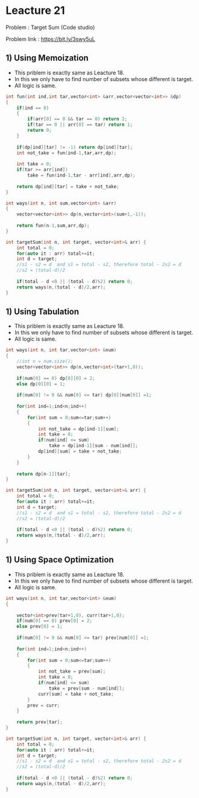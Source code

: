 # Leacture 21
Problem : Target Sum (Code studio)

Problem link : https://bit.ly/3swy5uL

## 1) Using Memoization
- This priblem is exactly same as Leacture 18.
- In this we only have to find number of subsets whose different is target.
- All logic is same.

```C++
int fun(int ind,int tar,vector<int> &arr,vector<vector<int>> &dp)
{
    if(ind == 0)
    {
        if(arr[0] == 0 && tar == 0) return 2;
        if(tar == 0 || arr[0] == tar) return 1;
        return 0;
    }
    
    if(dp[ind][tar] != -1) return dp[ind][tar];
    int not_take = fun(ind-1,tar,arr,dp);
    
    int take = 0;
    if(tar >= arr[ind])
        take = fun(ind-1,tar - arr[ind],arr,dp);
    
    return dp[ind][tar] = take + not_take;
}

int ways(int n, int sum,vector<int> &arr)
{
    vector<vector<int>> dp(n,vector<int>(sum+1,-1));
    
    return fun(n-1,sum,arr,dp);
}

int targetSum(int n, int target, vector<int>& arr) {
    int total = 0;
    for(auto it : arr) total+=it;
    int d = target;
    //s1 - s2 = d  and s1 = total - s2, therefore total - 2s2 = d
    //s2 = (total-d)/2
    
    if(total - d <0 || (total - d)%2) return 0;
    return ways(n,(total - d)/2,arr);
}

```

## 1) Using Tabulation

- This priblem is exactly same as Leacture 18.
- In this we only have to find number of subsets whose different is target.
- All logic is same.

```C++
int ways(int n, int tar,vector<int> &num)
{
    //int n = num.size();
    vector<vector<int>> dp(n,vector<int>(tar+1,0));
    
    if(num[0] == 0) dp[0][0] = 2;
    else dp[0][0] = 1;
    
    if(num[0] != 0 && num[0] <= tar) dp[0][num[0]] =1;
    
    for(int ind=1;ind<n;ind++)
    {
        for(int sum = 0;sum<=tar;sum++)
        {
            int not_take = dp[ind-1][sum];
            int take = 0;
            if(num[ind] <= sum)
                take = dp[ind-1][sum - num[ind]];
            dp[ind][sum] = take + not_take;
        }
    }
    
    return dp[n-1][tar];
}

int targetSum(int n, int target, vector<int>& arr) {
    int total = 0;
    for(auto it : arr) total+=it;
    int d = target;
    //s1 - s2 = d  and s1 = total - s2, therefore total - 2s2 = d
    //s2 = (total-d)/2
    
    if(total - d <0 || (total - d)%2) return 0;
    return ways(n,(total - d)/2,arr);
}

```

## 1) Using Space Optimization

- This priblem is exactly same as Leacture 18.
- In this we only have to find number of subsets whose different is target.
- All logic is same.

```C++
int ways(int n, int tar,vector<int> &num)
{
    
    vector<int>prev(tar+1,0), curr(tar+1,0);
    if(num[0] == 0) prev[0] = 2;
    else prev[0] = 1;
    
    if(num[0] != 0 && num[0] <= tar) prev[num[0]] =1;
    
    for(int ind=1;ind<n;ind++)
    {
        for(int sum = 0;sum<=tar;sum++)
        {
            int not_take = prev[sum];
            int take = 0;
            if(num[ind] <= sum)
                take = prev[sum - num[ind]];
            curr[sum] = take + not_take;
        }
        prev = curr;
    }
    
    return prev[tar];
}

int targetSum(int n, int target, vector<int>& arr) {
    int total = 0;
    for(auto it : arr) total+=it;
    int d = target;
    //s1 - s2 = d  and s1 = total - s2, therefore total - 2s2 = d
    //s2 = (total-d)/2
    
    if(total - d <0 || (total - d)%2) return 0;
    return ways(n,(total - d)/2,arr);
}

```

